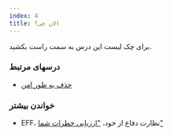 ```yaml
---
index: 4
title: الان چی؟
---
```

برای چک لیست این درس به سمت راست بکشید.

### درسهای مرتبط

*   [ حذف به طور امن](umbrella://information/safely-deleting)

### خواندن بیشتر

*   EFF، نظارت دفاع از خود، ["ارزیابی خطرات شما"](https://ssd.eff.org/en/module/assessing-yourrisks)